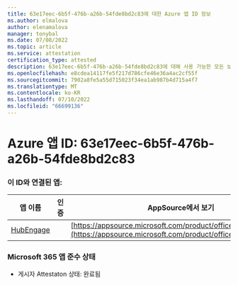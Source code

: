 ```yaml
---
title: 63e17eec-6b5f-476b-a26b-54fde8bd2c83에 대한 Azure 앱 ID 정보
ms.author: elmalova
author: elenamalova
manager: tonybal
ms.date: 07/08/2022
ms.topic: article
ms.service: attestation
certification_type: attested
description: 63e17eec-6b5f-476b-a26b-54fde8bd2c83에 대해 사용 가능한 모든 보안 및 규정 준수 정보입니다.
ms.openlocfilehash: e8cdea14117fe5f217d786cfe46e36a4ac2cf55f
ms.sourcegitcommit: 7902a8fe5a55d715023f34ea1ab987b4d715a4f7
ms.translationtype: MT
ms.contentlocale: ko-KR
ms.lasthandoff: 07/10/2022
ms.locfileid: "66699136"
---
```

# <a name="azure-app-id-63e17eec-6b5f-476b-a26b-54fde8bd2c83"></a>Azure 앱 ID: 63e17eec-6b5f-476b-a26b-54fde8bd2c83


### <a name="apps-associated-with-this-id"></a>이 ID와 연결된 앱:
| **앱 이름** | **인증** | **AppSource에서 보기** |
|--------------|---------------|-----------------------|
| [HubEngage](../forward/WA200003668.md) |  | [https://appsource.microsoft.com/product/office/WA200003668](https://appsource.microsoft.com/product/office/WA200003668) |

### <a name="microsoft-365-app-compliance-status"></a>Microsoft 365 앱 준수 상태
- 게시자 Attestaton 상태: 완료됨
